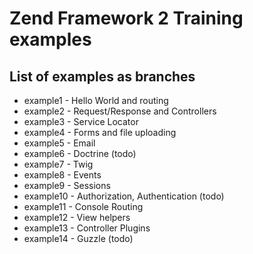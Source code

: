 # Zend Framework 2 Training examples

## List of examples as branches
 * example1 - Hello World and routing
 * example2 - Request/Response and Controllers
 * example3 - Service Locator
 * example4 - Forms and file uploading
 * example5 - Email
 * example6 - Doctrine (todo)
 * example7 - Twig
 * example8 - Events
 * example9 - Sessions
 * example10 - Authorization, Authentication (todo)
 * example11 - Console Routing
 * example12 - View helpers
 * example13 - Controller Plugins
 * example14 - Guzzle (todo)

